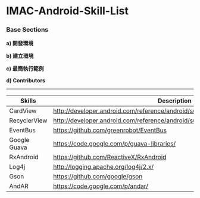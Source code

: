 # IMAC-Android-Skill-List

### Base Sections

**a) 開發環境**

**b) 建立環境**

**c) 最簡執行範例**

**d) Contributors**

------------------------------------------


|Skills|Description|Link|
|---|---|---|
|CardView|http://developer.android.com/reference/android/support/v7/widget/CardView.html|Tutorial|
|RecyclerView|http://developer.android.com/reference/android/support/v7/widget/RecyclerView.html|Tutorial|
|EventBus|https://github.com/greenrobot/EventBus|Tutorial|
|Google Guava|https://code.google.com/p/guava-libraries/|Tutorial|
|RxAndroid|https://github.com/ReactiveX/RxAndroid|Tutorial|
|Log4j|http://logging.apache.org/log4j/2.x/|Tutorial|
|Gson|https://github.com/google/gson|Tutorial|
|AndAR|https://code.google.com/p/andar/|Tutorial|
